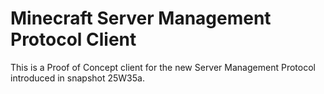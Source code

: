 # Minecraft Server Management Protocol Client
This is a Proof of Concept client for the new Server Management Protocol introduced in snapshot 25W35a.

